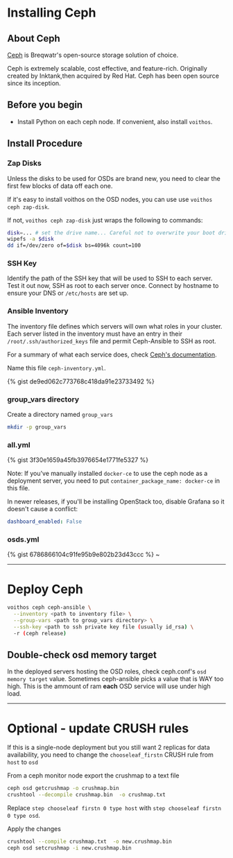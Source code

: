 # Installing Ceph

## About Ceph

[Ceph](https://ceph.io/) is Breqwatr's open-source storage solution of choice.

Ceph is extremely scalable, cost effective, and feature-rich. Originally
created by Inktank,then acquired by Red Hat. Ceph has been open source since its inception.

## Before you begin

- Install Python on each ceph node. If convenient, also install `voithos`.


## Install Procedure

### Zap Disks

Unless the disks to be used for OSDs are brand new, you need to clear the first few blocks of data
off each one.

If it's easy to install voithos on the OSD nodes, you can use use `voithos ceph zap-disk`.

If not, `voithos ceph zap-disk` just wraps the following to commands:

```bash
disk=... # set the drive name... Careful not to overwrite your boot drive!
wipefs -a $disk
dd if=/dev/zero of=$disk bs=4096k count=100
```


### SSH Key

Identify the path of the SSH key that will be used to SSH to each server. Test it out now, SSH as
root to each server once. Connect by hostname to ensure your DNS or `/etc/hosts` are set up.

### Ansible Inventory

The inventory file defines which servers will own what roles in your cluster.
Each server listed in the inventory must have an entry in their
`/root/.ssh/authorized_keys` file and permit Ceph-Ansible to SSH as root.

For a summary of what each service does, check [Ceph's documentation](https://docs.ceph.com/en/latest/).

Name this file `ceph-inventory.yml`.


{% gist de9ed062c773768c418da91e23733492 %}


### group\_vars directory

Create a directory named `group_vars`

```bash
mkdir -p group_vars
```

### all.yml

{% gist 3f30e1659a45fb3976654e1771fe5327 %}

Note: If you've manually installed `docker-ce` to use the ceph node as a deployment server, you
need to put `container_package_name: docker-ce` in this file.

In newer releases, if you'll be installing OpenStack too, disable Grafana so it doesn't cause a
conflict:

```yml
dashboard_enabled: False
```


### osds.yml

{% gist 6786866104c91fe95b9e802b23d43ccc %}
~



---


# Deploy Ceph


```bash
voithos ceph ceph-ansible \
  --inventory <path to inventory file> \
  --group-vars <path to group_vars directory> \
  --ssh-key <path to ssh private key file (usually id_rsa) \
  -r (ceph release)
```


## Double-check osd memory target

In the deployed servers hosting the OSD roles, check ceph.conf's
`osd memory target` value. Sometimes ceph-ansible picks a value that is WAY
too high. This is the ammount of ram **each** OSD service will use under high
load.



---

# Optional - update CRUSH rules

If this is a single-node deployment but you still want 2 replicas for data availability, you need
to change the `chooseleaf_firstn` CRUSH rule from `host` to `osd`

From a ceph monitor node export the crushmap to a text file

```bash
ceph osd getcrushmap -o crushmap.bin
crushtool --decompile crushmap.bin  -o crushmap.txt
```
Replace `step chooseleaf firstn 0 type host` with `step chooseleaf firstn 0 type osd`.

Apply the changes

```bash
crushtool --compile crushmap.txt  -o new.crushmap.bin
ceph osd setcrushmap -i new.crushmap.bin
```

